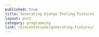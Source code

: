 ```yaml
---
published: true
title: Generating Django Testing Fixtures
layout: post
category: programming
link: /presentations/generating-fixtures/
---
```



